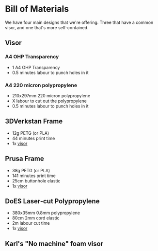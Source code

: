 # Bill of Materials

We have four main designs that we're offering.  Three that have a common visor, and one that's more self-contained.

## Visor

### A4 OHP Transparency

* 1 A4 OHP Transparency
* 0.5 minutes labour to punch holes in it

### A4 220 micron polypropylene

* 210x297mm 220 micron polypropylene
* X labour to cut out the polypropylene
* 0.5 minutes labour to punch holes in it

## 3DVerkstan Frame

* 12g PETG (or PLA)
* 44 minutes print time
* 1x [visor](#Visor)

## Prusa Frame

* 38g PETG (or PLA)
* 141 minutes print time
* 25cm buttonhole elastic
* 1x [visor](#Visor)

## DoES Laser-cut Polypropylene

* 380x35mm 0.8mm polypropylene
* 80cm 2mm cord elastic
* 2m labour cut time
* 1x [visor](#Visor)

## Karl's "No machine" foam visor

